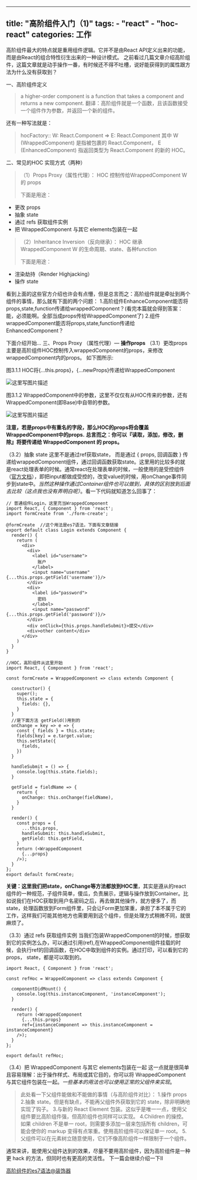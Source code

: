 
---
title: "高阶组件入门（1)"
tags: 
	- "react"
	- "hoc-react"
categories: 工作
---


高阶组件最大的特点就是重用组件逻辑。它并不是由React API定义出来的功能，而是由React的组合特性衍生出来的一种设计模式。
之前看过几篇文章介绍高阶组件，这篇文章就是动手操作一番，有时候还不得不吐槽，说好能获得到的属性跟方法为什么没有获取到？

<!-- more -->

一、高阶组件定义

> a higher-order component is a function that takes a component and returns a new component.
> 翻译：高阶组件就是一个函数，且该函数接受一个组件作为参数，并返回一个新的组件。

还有一种写法就是：

> hocFactory:: W: React.Component => E: React.Component
> 其中 W (WrappedComponent) 是指被包裹的 React.Component，
> E (EnhancedComponent) 指返回类型为 React.Component 的新的 HOC。

二、常见的HOC 实现方式（两种）

> （1）Props Proxy（属性代理）： HOC 控制传给WrappedComponent W 的 props
> 
> 下面是用途：

 - 更改 props 
 - 抽象 state 
 - 通过 refs 获取组件实例 
 - 把 WrappedComponent 与其它 elements包装在一起

> （2）Inheritance Inversion（反向继承）： HOC 继承WrappedComponent W 的生命周期、state、各种function
> 
> 下面是用途：

 - 渲染劫持（Render Highjacking）
 -  操作 state


看到上面的这些官方介绍也许会有点懵，但是总言而之：高阶组件就是牵扯到两个组件的事情，那么就有下面的两个问题：
1.高阶组件EnhanceComponent能否将props,state,function传递给wrappedComponent？(看完本篇就会得到答案：能，必须能啊。全部当成props传给WrappedComponent了)
2.组件wrappedComponent能否将props,state,function传递给EnhancedComponent？

下面介绍开始...
三、Props Proxy （属性代理）— **操作props**
（3.1）更改props
主要是高阶组件HOC控制传入wrappedComponent的props，来修改wrappedComponent内的props。
如下图所示:

图3.1.1
HOC将{...this.props}，{...newProps}传递给WrappedComponent

![这里写图片描述](http://img.blog.csdn.net/20171102212149019?watermark/2/text/aHR0cDovL2Jsb2cuY3Nkbi5uZXQvd2FuZGVyX3Bvb2w=/font/5a6L5L2T/fontsize/400/fill/I0JBQkFCMA==/dissolve/70/gravity/SouthEast)

图3.1.2
WrappedComponent中的参数，这里不仅仅有从HOC传来的参数，还有WrappedComponent(即Base)中自带的参数。

![这里写图片描述](http://img.blog.csdn.net/20171102212305710?watermark/2/text/aHR0cDovL2Jsb2cuY3Nkbi5uZXQvd2FuZGVyX3Bvb2w=/font/5a6L5L2T/fontsize/400/fill/I0JBQkFCMA==/dissolve/70/gravity/SouthEast)

**注意，若是props中有重名的字段，那么HOC的props将会覆盖WrappedComponent中的props.**
**总言而之：你可以『读取，添加，修改，删除』将要传递给 WrappedComponent 的 props。**

（3.2）抽象 state 
这里不是通过ref获取state， 而是通过 { props, 回调函数 } 传递给wrappedComponent组件，通过回调函数获取state。这里用的比较多的就是react处理表单的时候。通常react在处理表单的时候，一般使用的是受控组件（[官方文档](https://reactjs.org/docs/forms.html#controlled-components)），即把input都做成受控的，改变value的时候，用onChange事件同步到state中。*当然这种操作通过Container组件也可以做到，具体的区别放到后面去比较（这点我也没有弄明白呢）*。看一下代码就知道怎么回事了：

```
// 普通组件Login，这里充当WrappedComponent
import React, { Component } from 'react';
import formCreate from './form-create';

@formCreate  //这个用法是es7语法，下面有文章链接
export default class Login extends Component {
  render() {
    return (
      <div>
        <div>
          <label id="username">
            账户
          </label>
          <input name="username" {...this.props.getField('username')}/>
        </div>
        <div>
          <label id="password">
            密码
          </label>
          <input name="password" {...this.props.getField('password')}/>
        </div>
        <div onClick={this.props.handleSubmit}>提交</div>
        <div>other content</div>
      </div>
    )
  }
}

//HOC，高阶组件从这里开始
import React, { Component } from 'react';

const formCreate = WrappedComponent => class extends Component {

  constructor() {
    super();
    this.state = {
      fields: {},
    }
  }
  //是下面方法 getField()用到的
  onChange = key => e => {
    const { fields } = this.state;
    fields[key] = e.target.value;
    this.setState({
      fields,
    })
  }
  
  handleSubmit = () => {
    console.log(this.state.fields);
  }
  
  getField = fieldName => {
    return {
      onChange: this.onChange(fieldName),
    }
  }
  
  render() {
    const props = {
      ...this.props,
      handleSubmit: this.handleSubmit,
      getField: this.getField,
    }
    return (<WrappedComponent
      {...props}
    />);
  }
};
export default formCreate;
```
**关键：这里我们把state，onChange等方法都放到HOC里**，其实是遵从的react组件的一种规范，子组件简单，傻瓜，负责展示，逻辑与操作放到Container。比如说我们在HOC获取到用户名密码之后，再去做其他操作，就方便多了，而state，处理函数放到Form组件里，只会让Form更加笨重，承担了本不属于它的工作，这样我们可能其他地方也需要用到这个组件，但是处理方式稍微不同，就很麻烦了。

（3.3）通过 refs 获取组件实例
当我们包装WrappedComponent的时候，想获取到它的实例怎么办，可以通过引用(ref),在WrappedComponent组件挂载的时候，会执行ref的回调函数，在HOC中取到组件的实例。通过打印，可以看到它的props， state，都是可以取到的。

```
import React, { Component } from 'react';

const refHoc = WrappedComponent => class extends Component {

  componentDidMount() {
    console.log(this.instanceComponent, 'instanceComponent');
  }

  render() {
    return (<WrappedComponent
      {...this.props}
      ref={instanceComponent => this.instanceComponent = instanceComponent}
    />);
  }
};

export default refHoc;
```
（3.4）把 WrappedComponent 与其它 elements包装在一起
这一点就是很简单且容易理解：出于操作样式、布局或其它目的，你可以将 WrappedComponent 与其它组件包装在一起。*一些基本的用法也可以使用正常的父组件来实现*。

> 此处看一下父组件能做和不能做的事情（与高阶组件对比）：
>1.操作 props
>2.抽象 state。但是有缺点，不能再父组件外获取到它的 state，除非明确地实现了钩子。
>3.与新的 React Element 包装。这似乎是唯一一点，使用父组件要比高阶组件强，但高阶组件也同样可以实现。
>4.Children 的操控。如果 children 不是单一 root，则需要多添加一层来包括所有 children，可能会使你的 markup 变得有点笨重。使用高阶组件可以保证单一 root。
>5.父组件可以在元素树立随意使用，它们不像高阶组件一样限制于一个组件。

通常来讲，能使用父组件达到的效果，尽量不要用高阶组件，因为高阶组件是一种更 hack 的方法，但同时也有更高的灵活性。
下一篇会继续介绍一下II

[高阶组件的es7语法@装饰器](https://github.com/iuap-design/blog/issues/128)
